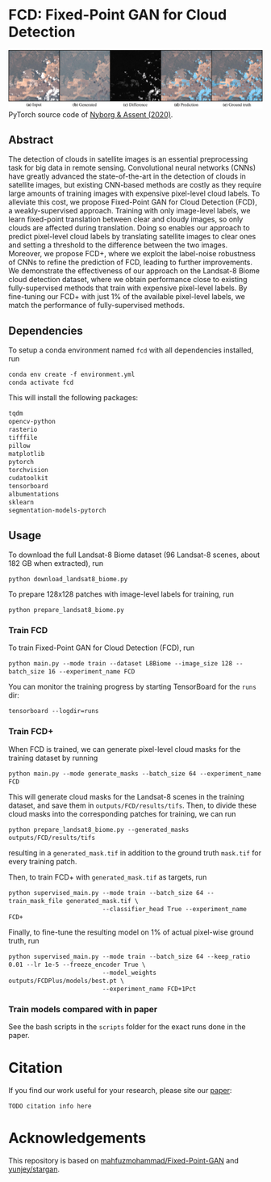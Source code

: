 # FCD: Fixed-Point GAN for Cloud Detection
![](images/pull_figure.png)
PyTorch source code of [Nyborg & Assent (2020)]().

## Abstract
The detection of clouds in satellite images is an essential preprocessing task for big data in remote sensing. Convolutional neural networks (CNNs) have greatly advanced the state-of-the-art in the detection of clouds in satellite images, but existing CNN-based methods are costly as they require large amounts of training images with expensive pixel-level cloud labels.
To alleviate this cost, we propose Fixed-Point GAN for Cloud Detection (FCD), a weakly-supervised approach. 
Training with only image-level labels, we learn fixed-point translation between clear and cloudy images, so only clouds are affected during translation. Doing so enables our approach to predict pixel-level cloud labels by translating satellite images to clear ones and setting a threshold to the difference between the two images.
Moreover, we propose FCD+, where we exploit the label-noise robustness of CNNs to refine the prediction of FCD, leading to further improvements.
We demonstrate the effectiveness of our approach on the Landsat-8 Biome cloud detection dataset, where we obtain performance close to existing fully-supervised methods that train with expensive pixel-level labels. By fine-tuning our FCD+ with just 1\% of the available pixel-level labels, we match the performance of fully-supervised methods.


## Dependencies
To setup a conda environment named `fcd` with all dependencies installed, run 

```
conda env create -f environment.yml
conda activate fcd
``` 

This will install the following packages:
```
tqdm
opencv-python
rasterio
tifffile
pillow
matplotlib
pytorch
torchvision
cudatoolkit
tensorboard
albumentations
sklearn
segmentation-models-pytorch
```

## Usage
To download the full Landsat-8 Biome dataset (96 Landsat-8 scenes, about 182 GB when extracted), run
```
python download_landsat8_biome.py
```

To prepare 128x128 patches with image-level labels for training, run
```
python prepare_landsat8_biome.py 
```

### Train FCD
To train Fixed-Point GAN for Cloud Detection (FCD), run
```
python main.py --mode train --dataset L8Biome --image_size 128 --batch_size 16 --experiment_name FCD
```

You can monitor the training progress by starting TensorBoard for the `runs` dir:
```
tensorboard --logdir=runs
```


### Train FCD+
When FCD is trained, we can generate pixel-level cloud masks for the training dataset by running
```
python main.py --mode generate_masks --batch_size 64 --experiment_name FCD
```
This will generate cloud masks for the Landsat-8 scenes in the training dataset, and save them in `outputs/FCD/results/tifs`. 
Then, to divide these cloud masks into the corresponding patches for training, we can run
```
python prepare_landsat8_biome.py --generated_masks outputs/FCD/results/tifs
```
resulting in a `generated_mask.tif` in addition to the ground truth `mask.tif` for every training patch.

Then, to train FCD+ with `generated_mask.tif` as targets, run
```
python supervised_main.py --mode train --batch_size 64 --train_mask_file generated_mask.tif \
                          --classifier_head True --experiment_name FCD+
```

Finally, to fine-tune the resulting model on 1% of actual pixel-wise ground truth, run
```
python supervised_main.py --mode train --batch_size 64 --keep_ratio 0.01 --lr 1e-5 --freeze_encoder True \
                          --model_weights outputs/FCDPlus/models/best.pt \
                          --experiment_name FCD+1Pct 
```

### Train models compared with in paper
See the bash scripts in the `scripts` folder for the exact runs done in the paper.


# Citation
If you find our work useful for your research, please site our [paper](TODO):
```
TODO citation info here
```



# Acknowledgements
This repository is based on [mahfuzmohammad/Fixed-Point-GAN](https://github.com/mahfuzmohammad/Fixed-Point-GAN) and [yunjey/stargan](https://github.com/yunjey/stargan).






